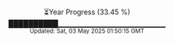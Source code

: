 <p align="center">
⏳Year Progress (33.45 %) <br>
██████████▁▁▁▁▁▁▁▁▁▁▁▁▁▁▁▁▁▁▁▁ <br>
<sub>Updated: Sat, 03 May 2025 01:50:15 GMT</sub>
</p>

